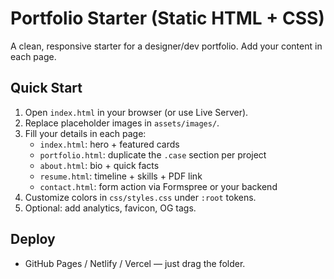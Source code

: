 # Portfolio Starter (Static HTML + CSS)

A clean, responsive starter for a designer/dev portfolio. Add your content in each page.

## Quick Start
1. Open `index.html` in your browser (or use Live Server).
2. Replace placeholder images in `assets/images/`.
3. Fill your details in each page:
   - `index.html`: hero + featured cards
   - `portfolio.html`: duplicate the `.case` section per project
   - `about.html`: bio + quick facts
   - `resume.html`: timeline + skills + PDF link
   - `contact.html`: form action via Formspree or your backend
4. Customize colors in `css/styles.css` under `:root` tokens.
5. Optional: add analytics, favicon, OG tags.

## Deploy
- GitHub Pages / Netlify / Vercel — just drag the folder.
